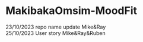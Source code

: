 # MakibakaOmsim-MoodFit
 23/10/2023 repo name update Mike&Ray  
25/10/2023 User story Mike&Ray&Ruben
